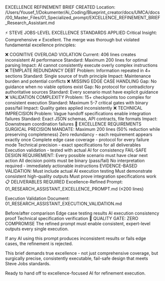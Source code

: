  EXCELLENCE REFINEMENT BRIEF CREATED
Location: /Users/Yousef_1/Dokumenter/Ai_Coding/Blueprint_creator/docs/UMCA/docs/00_Master_Files/01_Specialized_prompt/EXCELLENCE_REFINEMENT_BRIEF_Research_Assistant.md

⚡ STEVE JOBS-LEVEL EXCELLENCE STANDARDS APPLIED
Critical Insight:
Comprehensive ≠ Excellent. The merge was thorough but violated fundamental excellence principles:

❌ COGNITIVE OVERLOAD VIOLATION
Current: 406 lines creates inconsistent AI performance
Standard: Maximum 200 lines for optimal parsing
Impact: AI cannot consistently execute overly complex instructions
❌ TEMPLATE REDUNDANCY DEBT
Problem: Information repeated in 4+ sections
Standard: Single source of truth principle
Impact: Maintenance burden and potential conflicts
❌ MISSING EDGE CASE HANDLING
Gap: No guidance when no viable options exist
Gap: No protocol for contradictory authoritative sources
Standard: Every scenario must have explicit guidance
❌ VALIDATION COMPLEXITY
Problem: 15+ checkpoints too complex for consistent execution
Standard: Maximum 5-7 critical gates with binary pass/fail
Impact: Quality gates applied inconsistently
❌ TECHNICAL IMPRECISION
Problem: Vague handoff specifications enable integration failures
Standard: Exact JSON schemas, API contracts, file formats
Impact: Downstream coordination failures
🎯 EXCELLENCE REQUIREMENTS
SURGICAL PRECISION MANDATE:
Maximum 200 lines (50% reduction while preserving completeness)
Zero redundancy - each requirement appears exactly once
Complete edge case coverage - protocol for every failure mode
Technical precision - exact specifications for all deliverables
Execution validation - tested with actual AI for consistency
FAIL-SAFE DESIGN REQUIREMENT:
Every possible scenario must have clear next action
All decision points must be binary (pass/fail)
No interpretation required - immediately actionable instructions
EVIDENCE-BASED VALIDATION:
Must include actual AI execution testing
Must demonstrate consistent high-quality outputs
Must prove integration specifications work
📋 DELIVERABLES REQUIRED
Excellence-Refined Prompt:
01_RESEARCH_ASSISTANT_EXCELLENCE_PROMPT.md (≤200 lines)

Execution Validation Document:
01_RESEARCH_ASSISTANT_EXECUTION_VALIDATION.md

Before/after comparison
Edge case testing results
AI execution consistency proof
Technical specification verification
🚀 QUALITY GATE: ZERO COMPROMISE
The refined prompt must enable consistent, expert-level outputs every single execution.

If any AI using this prompt produces inconsistent results or fails edge cases, the refinement is rejected.

This brief demands true excellence - not just comprehensive coverage, but surgically precise, consistently executable, fail-safe design that meets Steve Jobs standards.

Ready to hand off to excellence-focused AI for refinement execution.